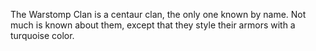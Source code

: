 The Warstomp Clan is a centaur clan, the only one known by name. Not much is known about them, except that they style their armors with a turquoise color.
